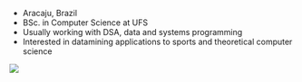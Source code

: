 * Aracaju, Brazil
* BSc. in Computer Science at UFS
* Usually working with DSA, data and systems programming
* Interested in datamining applications to sports and theoretical computer science

[![](https://github-readme-stats.vercel.app/api/top-langs/?username=Pedro-V&layout=compact)](https://github.com/anuraghazra/github-readme-stats)
